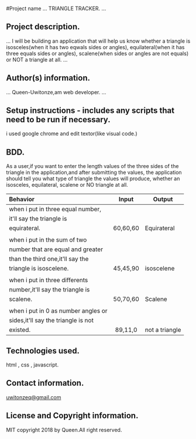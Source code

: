 #Project name
 ...
 TRIANGLE TRACKER.
 ...
## Project description.
...
I will be building an application that will help us know whether a triangle is isosceles(when it has two eqwals sides or angles), equilateral(when it has three equals sides or angles), scalene(when sides or angles are not equals) or NOT a triangle at all.
...
## Author(s) information.
...
Queen-Uwitonze,am web developer.
...

## Setup instructions - includes any scripts that need to be run if necessary.
i used google chrome and edit textor(like visual code.)

## BDD.
As a user,if you want to enter the length values of the three sides of the triangle in the application,and after submitting the values, the application should tell you what type of triangle the values will produce, whether an isosceles, equilateral, scalene or NO triangle at all.


|       Behavior                      |    Input     |   Output          |
| :---------------------------------- | :----------: | ------------------|
| when i put in three equal number,   |              |                   |
| it'll say the triangle is           |              |                   |
| equirateral.                        | 60,60,60     | Equirateral       |
|                                                                        |
| when i put in the sum of two        |              |                   |
|  number that are equal and greater  |              |                   |
| than the third one,it'll say the    |              |                   |
|  triangle  is isoscelene.           | 45,45,90     | isoscelene        |
|                                                                        | 
| when i put in three differents      |              |                   |
 number,it'll say the triangle is     |              |                   |
| scalene.                            | 50,70,60     | Scalene           |
|                                                                        |
| when i put in 0 as number angles or |              |                   |
|sides,it'll say the triangle is not  |              |                   |
| existed.                            | 89,11,0      | not a triangle    |

## Technologies used.
html , css , javascript.

## Contact information.
uwitonzeq@gmail.com

## License and Copyright information.

MIT copyright 2018 by Queen.All right reserved.
